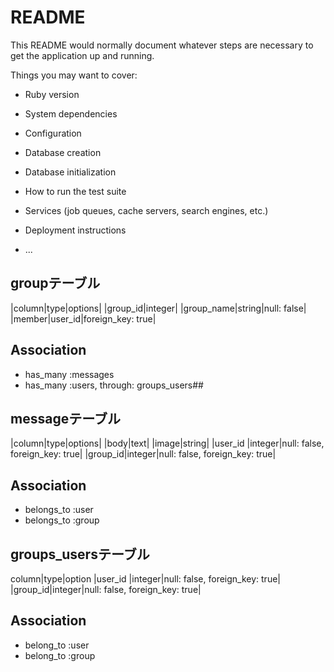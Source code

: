 # README

This README would normally document whatever steps are necessary to get the
application up and running.

Things you may want to cover:

* Ruby version

* System dependencies

* Configuration

* Database creation

* Database initialization

* How to run the test suite

* Services (job queues, cache servers, search engines, etc.)

* Deployment instructions

* ...

## groupテーブル

|column|type|options|
|group_id|integer|
|group_name|string|null: false|
|member|user_id|foreign_key: true|

## Association
- has_many :messages
- has_many :users, through: groups_users##

## messageテーブル 

|column|type|options|
|body|text|
|image|string|
|user_id |integer|null: false, foreign_key: true|
|group_id|integer|null: false, foreign_key: true|

## Association
- belongs_to :user
- belongs_to :group

## groups_usersテーブル

column|type|option
|user_id |integer|null: false, foreign_key: true|
|group_id|integer|null: false, foreign_key: true|

## Association
- belong_to :user
- belong_to :group